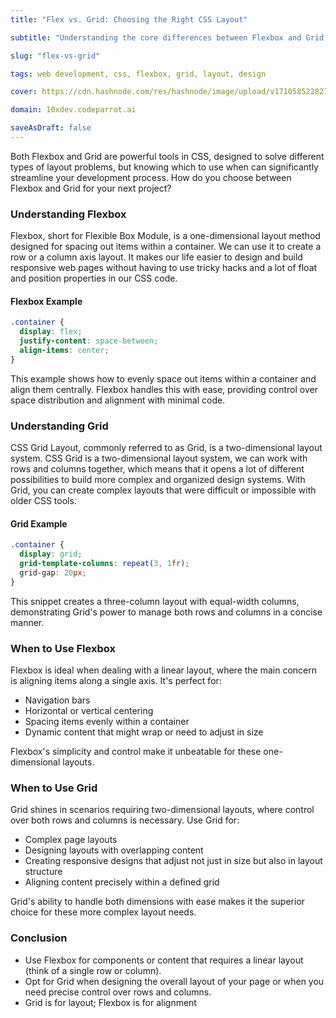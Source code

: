 ```yaml
---
title: "Flex vs. Grid: Choosing the Right CSS Layout"

subtitle: "Understanding the core differences between Flexbox and Grid and when to use each."

slug: "flex-vs-grid"

tags: web development, css, flexbox, grid, layout, design

cover: https://cdn.hashnode.com/res/hashnode/image/upload/v1710585228275/pnTvcVs-K.webp?auto=format

domain: 10xdev.codeparrot.ai

saveAsDraft: false
---
```


Both Flexbox and Grid are powerful tools in CSS, designed to solve different types of layout problems, but knowing which to use when can significantly streamline your development process. How do you choose between Flexbox and Grid for your next project? 

### Understanding Flexbox

Flexbox, short for Flexible Box Module, is a one-dimensional layout method designed for spacing out items within a container. We can use it to create a row or a column axis layout. It makes our life easier to design and build responsive web pages without having to use tricky hacks and a lot of float and position properties in our CSS code.

#### Flexbox Example

```css
.container {
  display: flex;
  justify-content: space-between;
  align-items: center;
}
```

This example shows how to evenly space out items within a container and align them centrally. Flexbox handles this with ease, providing control over space distribution and alignment with minimal code.

### Understanding Grid

CSS Grid Layout, commonly referred to as Grid, is a two-dimensional layout system. CSS Grid is a two-dimensional layout system, we can work with rows and columns together, which means that it opens a lot of different possibilities to build more complex and organized design systems. With Grid, you can create complex layouts that were difficult or impossible with older CSS tools.

#### Grid Example

```css
.container {
  display: grid;
  grid-template-columns: repeat(3, 1fr);
  grid-gap: 20px;
}
```

This snippet creates a three-column layout with equal-width columns, demonstrating Grid's power to manage both rows and columns in a concise manner.

### When to Use Flexbox

Flexbox is ideal when dealing with a linear layout, where the main concern is aligning items along a single axis. It's perfect for:

- Navigation bars
- Horizontal or vertical centering
- Spacing items evenly within a container
- Dynamic content that might wrap or need to adjust in size

Flexbox's simplicity and control make it unbeatable for these one-dimensional layouts.

### When to Use Grid

Grid shines in scenarios requiring two-dimensional layouts, where control over both rows and columns is necessary. Use Grid for:

- Complex page layouts
- Designing layouts with overlapping content
- Creating responsive designs that adjust not just in size but also in layout structure
- Aligning content precisely within a defined grid

Grid's ability to handle both dimensions with ease makes it the superior choice for these more complex layout needs.

### Conclusion

- Use Flexbox for components or content that requires a linear layout (think of a single row or column).
- Opt for Grid when designing the overall layout of your page or when you need precise control over rows and columns.
- Grid is for layout; Flexbox is for alignment


